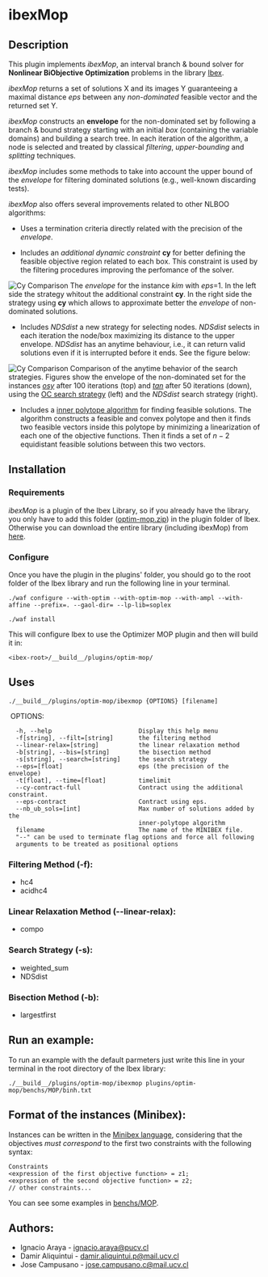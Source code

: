 # ibexMop

## Description

This plugin implements *ibexMop*, an 
interval branch & bound solver for **Nonlinear BiObjective Optimization** problems 
in the library [Ibex](https://github.com/ibex-team/ibex-lib).

*ibexMop* returns a set of solutions X and its images Y
guaranteeing a maximal distance *eps* between
any *non-dominated* feasible vector and the returned set Y. 

*ibexMop* constructs an **envelope** for the non-dominated set
by following a branch & bound strategy starting with an initial *box* (containing the variable domains) 
and building a search tree. In each iteration of the algorithm, 
a node is selected and treated by classical *filtering*, *upper-bounding* 
and *splitting* techniques. 

*ibexMop* includes some methods to take into account the upper bound of the 
*envelope* for filtering dominated solutions (e.g., well-known discarding tests).

*ibexMop* also offers several improvements related to other NLBOO algorithms:

* Uses a termination criteria directly related with the 
precision of the *envelope*.

* Includes an *additional dynamic constraint* **cy** for better defining the feasible 
objective region related to each box. This constraint is used 
by the filtering procedures improving the perfomance of the solver.

![Cy Comparison](https://i.imgur.com/yLIxyUV.png)
The *envelope* for the instance *kim* with *eps*=1. 
In the left side the strategy whitout the additional constraint **cy**. 
In the right side the strategy using **cy** which allows 
to approximate better the *envelope* of non-dominated solutions.

* Includes *NDSdist* a new strategy for selecting nodes. *NDSdist*
selects in each iteration the node/box maximizing its distance to the
upper envelope.
*NDSdist* has an anytime behaviour, i.e., it can return valid solutions
even if it is interrupted before it ends. See the figure below:

![Cy Comparison](https://i.imgur.com/uyZq6gB.png)
Comparison of the anytime behavior of the search strategies.
Figures show the envelope of the non-dominated set for the instances 
[*osy*](https://github.com/INFPUCV/ibex-lib/blob/master/plugins/optim-mop/benchs/MOP/osy.txt) 
after 100 iterations (top) and [*tan*](https://github.com/INFPUCV/ibex-lib/blob/master/plugins/optim-mop/benchs/MOP/tan.txt) 
after 50 iterations (down), 
using the [OC search strategy](http://www.sciencedirect.com/science/article/pii/S0377221716303824) (left) 
and the *NDSdist* search strategy (right).

* Includes a [inner polytope algorithm](http://citeseerx.ist.psu.edu/viewdoc/download?doi=10.1.1.653.5777&rep=rep1&type=pdf) 
for finding feasible solutions. 
The algorithm constructs a feasible and convex polytope and then it finds 
two feasible vectors inside this polytope by minimizing a linearization of each one of the 
objective functions. 
Then it finds a set of $n-2$ equidistant feasible solutions 
between this two vectors.

## Installation

### Requirements

*ibexMop* is a plugin of the Ibex Library, so if you already have the library, 
you only have to add this folder 
([optim-mop.zip](https://github.com/INFPUCV/ibex-lib/blob/master/plugins/optim-mop/optim-mop.zip)) in the plugin
folder of Ibex. 
Otherwise you can download the entire library (including ibexMop) from [here](https://github.com/INFPUCV/ibex-lib).

### Configure

Once you have the plugin in the plugins' folder, you should go to the root folder of the  Ibex library 
and run the following line in your terminal.

```
./waf configure --with-optim --with-optim-mop --with-ampl --with-affine --prefix=. --gaol-dir= --lp-lib=soplex
```
```
./waf install
```

This will configure Ibex to use the Optimizer MOP plugin and then will build it in:
```
<ibex-root>/__build__/plugins/optim-mop/
```

## Uses
```
./__build__/plugins/optim-mop/ibexmop {OPTIONS} [filename]
```
  OPTIONS:

      -h, --help                        Display this help menu
      -f[string], --filt=[string]       the filtering method
      --linear-relax=[string]           the linear relaxation method
      -b[string], --bis=[string]        the bisection method
      -s[string], --search=[string]     the search strategy
      --eps=[float]                     eps (the precision of the envelope)
      -t[float], --time=[float]         timelimit
      --cy-contract-full                Contract using the additional constraint.
      --eps-contract                    Contract using eps.
      --nb_ub_sols=[int]                Max number of solutions added by the
                                        inner-polytope algorithm
      filename                          The name of the MINIBEX file.
      "--" can be used to terminate flag options and force all following
      arguments to be treated as positional options

### Filtering Method (-f):
 + hc4
 + acidhc4
### Linear Relaxation Method (--linear-relax):
 + compo
### Search Strategy (-s):
 + weighted_sum
 + NDSdist
### Bisection Method (-b):
 + largestfirst

## Run an example:

To run an example with the default parmeters just write this line in your terminal in the root directory of the Ibex library:
```
./__build__/plugins/optim-mop/ibexmop plugins/optim-mop/benchs/MOP/binh.txt
```

## Format of the instances (Minibex):

Instances can be written in the [Minibex language](http://www.ibex-lib.org/doc/minibex.html), 
considering that the objectives *must correspond* to the first two constraints with the following syntax:
```
Constraints
<expression of the first objective function> = z1;
<expression of the second objective function> = z2;
// other constraints...
```
You can see some examples in [benchs/MOP](https://github.com/INFPUCV/ibex-lib/tree/master/plugins/optim-mop/benchs/MOP).

## Authors:
 - Ignacio Araya - <ignacio.araya@pucv.cl>
 - Damir Aliquintui - <damir.aliquintui.p@mail.ucv.cl>
 - Jose Campusano - <jose.campusano.c@mail.ucv.cl>
